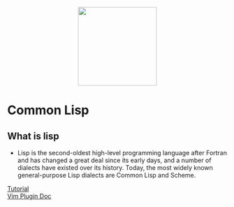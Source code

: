 <p align="center"><img src="https://user-images.githubusercontent.com/56169582/111243414-1a143f80-8612-11eb-958d-28e19ba8d5d9.png" width="180px"/></p>

# Common Lisp

## What is lisp
- Lisp is the second-oldest high-level programming language after Fortran and has changed a great deal since its early days, and a number of dialects have existed over its history. Today, the most widely known general-purpose Lisp dialects are Common Lisp and Scheme.

[Tutorial](https://www.tutorialspoint.com/lisp/index.htm)  
[Vim Plugin Doc](https://furkanportakal.medium.com/lisp-dili-i%C3%A7in-vim-3f2ea68c2f0a)
